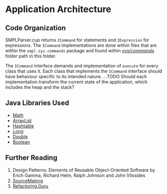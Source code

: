# Application Architecture

## Code Organization

SMPLParser.cup returns `ICommand` for statements and `IExpression` for expressions. The `ICommand` implementations are done within files that are within the `smpl.sys.commands` package and found within _[sys/commands](sys/commands)_ folder path in this folder.

The `ICommand` interface demands and implementation of `execute` for every class that uses it. Each class that implements the `ICommand` interface should have behaviour specific to its intended nature. ...TODO Should each implementation transform the current state of the application, which includes the heap and the stack?


## Java Libraries Used

 - [Math](https://docs.oracle.com/javase/8/docs/api/java/lang/Math.html)
 - [ArrayList](https://docs.oracle.com/javase/8/docs/api/java/util/ArrayList.html)
 - [Hashtable](https://docs.oracle.com/javase/8/docs/api/java/util/Hashtable.html)
 - [Long](https://docs.oracle.com/javase/8/docs/api/java/lang/Long.html)
 - [Double](https://docs.oracle.com/javase/8/docs/api/java/lang/Double.html)
 - [Boolean](https://docs.oracle.com/javase/8/docs/api/java/lang/Boolean.html)

## Further Reading

1. Design Patterns: Elements of Reusable Object-Oriented Software by Erich Gamma, Richard Helm, Ralph Johnson and John Vlissides
2. [SourceMaking](https://sourcemaking.com/)
3. [Refactoring.Guru](https://refactoring.guru/)